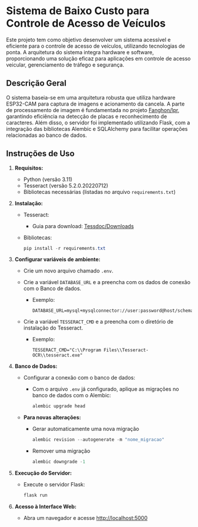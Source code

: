 # Sistema de Baixo Custo para Controle de Acesso de Veículos

Este projeto tem como objetivo desenvolver um sistema acessível e eficiente para o controle de acesso de veículos, utilizando tecnologias de ponta. A arquitetura do sistema integra hardware e software, proporcionando uma solução eficaz para aplicações em controle de acesso veicular, gerenciamento de tráfego e segurança.

## Descrição Geral

O sistema baseia-se em uma arquitetura robusta que utiliza hardware ESP32-CAM para captura de imagens e acionamento da cancela. A parte de processamento de imagem é fundamentada no projeto [Fanghon/lpr](https://github.com/fanghon/lpr), garantindo eficiência na detecção de placas e reconhecimento de caracteres. Além disso, o servidor foi implementado utilizando Flask, com a integração das bibliotecas Alembic e SQLAlchemy para facilitar operações relacionadas ao banco de dados.

## Instruções de Uso

1. **Requisitos:**

   * Python (versão 3.11)
   * Tesseract (versão 5.2.0.20220712)
   * Bibliotecas necessárias (listadas no arquivo `requirements.txt`)

2. **Instalação:**

   * Tesseract:
     * Guia para download: [Tessdoc/Downloads](https://github.com/tesseract-ocr/tessdoc/blob/main/Downloads.md)
   * Bibliotecas:

     ```powershell
     pip install -r requirements.txt
     ```

3. **Configurar variáveis de ambiente:**
   * Crie um novo arquivo chamado `.env`.

   * Crie a variável `DATABASE_URL` e a preencha com os dados de conexão com o Banco de dados.
     * Exemplo:

          ```dotenv
          DATABASE_URL=mysql+mysqlconnector://user:password@host/schema
          ```

   * Crie a variável `TESSERACT_CMD` e a preencha com o diretório de instalação do Tesseract.
     * Exemplo:

          ```dotenv
          TESSERACT_CMD="C:\\Program Files\\Tesseract-OCR\\tesseract.exe"
          ```

4. **Banco de Dados:**

   * Configurar a conexão com o banco de dados:
     * Com o arquivo `.env` já configurado, aplique as migrações no banco de dados com o Alembic:

          ```powershell
          alembic upgrade head
          ```

   * **Para novas alterações:**

     * Gerar automaticamente uma nova migração

          ```powershell
          alembic revision --autogenerate -m "nome_migracao"
          ```

     * Remover uma migração

          ```powershell
          alembic downgrade -1
          ```

5. **Execução do Servidor:**
     * Execute o servidor Flask:

          ```powershell
          flask run
          ```

6. **Acesso à Interface Web:**

   * Abra um navegador e acesse <http://localhost:5000>

